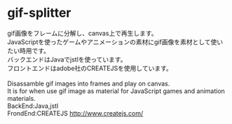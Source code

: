 # gif-splitter
gif画像をフレームに分解し、canvas上で再生します。<br>
JavaScriptを使ったゲームやアニメーションの素材にgif画像を素材として使いたい時用です。<br>
バックエンドはJavaでjstlを使っています。<br>
フロントエンドはadobe社のCREATEJSを使用しています。<br>
<br>
Disassamble gif images into frames and play on canvas.<br>
It is for when use gif image as material for JavaScript games and animation materials.<br>
BackEnd:Java,jstl<br>
FrondEnd:CREATEJS http://www.createjs.com/
